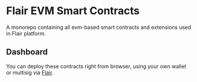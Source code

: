 # Flair EVM Smart Contracts

A monorepo containing all evm-based smart contracts and extensions used in Flair platform.

## Dashboard

You can deploy these contracts right from browser, using your own wallet or multisig via [Flair](https://app.flair.dev).
